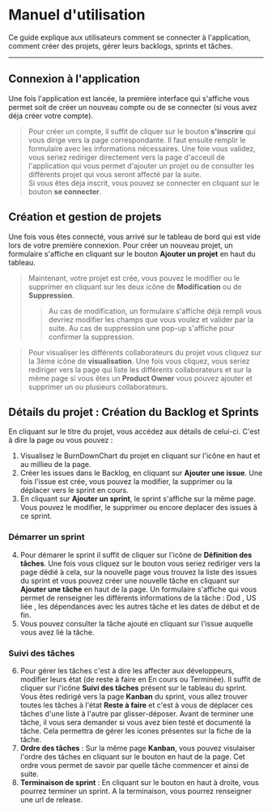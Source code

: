 # Manuel d'utilisation

Ce guide explique aux utilisateurs comment se connecter à l'application, comment créer des projets,  gérer leurs backlogs, sprints et tâches.

---

## Connexion à l'application

Une fois l'application est lancée,  la première interface qui s'affiche vous permet soit de créer un nouveau compte ou de se connecter (si vous avez déja créer votre  compte).

> Pour créer un compte, il suffit de cliquer sur le bouton **s'inscrire** qui vous dirige vers la page correspondante. Il faut ensuite remplir le formulaire avec les informations nécessaires. Une foie vous validez, vous seriez rediriger directement vers la page d'acceuil de l'application qui vous permet d'ajouter un projet ou de consulter les différents projet qui vous seront affecté par la suite.  
> Si vous êtes déja inscrit, vous pouvez se connecter en cliquant sur le bouton **se connecter**.

## Création et gestion de projets

Une fois vous êtes connecté, vous arrivé sur le tableau de bord qui est vide lors de votre première connexion. Pour créer un nouveau projet, un formulaire s'affiche en cliquant sur le bouton **Ajouter un projet** en haut du tableau.

> Maintenant, votre projet est crée, vous pouvez le modifier ou le supprimer en cliquant sur les deux icône de **Modification** ou de **Suppression**.
> > Au cas de modification, un formulaire  s'affiche déjà rempli vous devriez modifier les champs que vous voulez et valider par la suite.
> > Au cas de suppression une pop-up s'affiche pour confirmer la suppression.

> Pour visualiser les différents collaborateurs du projet vous cliquez sur la 3ème icône de **visualisation**. Une fois vous cliquez, vous seriez rediriger vers la page qui liste les différents collaborateurs et sur la même page si vous êtes un **Product Owner** vous pouvez ajouter et supprimer un ou plusieurs collaborateurs.

## Détails du projet : Création du Backlog et Sprints

En cliquant sur le titre du projet, vous accédez aux détails de celui-ci. C'est à dire la page ou vous pouvez :

1. Visualisez le BurnDownChart du projet en cliquant sur l'icône en haut et au millieu de la page.
2. Créer les issues dans le Backlog, en cliquant sur **Ajouter une issue**. Une fois l'issue est crée, vous pouvez la modifier, la supprimer ou la déplacer vers le sprint en cours.
3. En cliquant sur **Ajouter un sprint**, le sprint s'affiche sur la même page. Vous pouvez le modifier, le supprimer ou encore deplacer des issues à ce sprint.

### Démarrer un sprint

4. Pour démarer le sprint il suffit de cliquer sur l'icône de **Définition des tâches**. Une fois vous cliquez sur le bouton vous seriez rediriger vers la page dédié à cela, sur la nouvelle page vous trouvez la liste des issues du sprint et vous pouvez créer une nouvelle tâche en cliquant sur **Ajouter une tâche** en haut de la page. Un formulaire s'affiche qui vous permet de renseigner les différents informations de la tâche : Dod , US liée , les dépendances avec les autres tâche et les dates de début et de fin.
5. Vous pouvez consulter la tâche ajouté en cliquant sur l'issue auquelle  vous avez lié la tâche.

### Suivi des tâches

6. Pour gérer les tâches c'est à dire les affecter aux développeurs, modifier leurs état (de reste à faire en En cours ou Terminée). Il suffit de cliquer sur l'icône **Suivi des tâches** présent sur le tableau du sprint. Vous êtes redirigé vers la page **Kanban** du sprint, vous allez trouver toutes les tâches à l'état **Reste à faire** et c'est à vous de déplacer ces tâches d'une liste à l'autre par glisser-déposer. Avant de terminer une tâche, il vous sera demander si vous avez bien testé et documenté la tâche. Cela permettra de gérer les icones présentes sur la fiche de la tâche.
7. **Ordre des tâches** : Sur la même page **Kanban**, vous pouvez visulaiser l'ordre des tâches en cliquant sur le bouton en haut de la page. Cet ordre vous permet de savoir par quelle tâche commencer et ainsi de suite.
8. **Terminaison de sprint** : En cliquant sur le bouton en haut à droite, vous pourrez terminer un sprint. A la terminaison, vous pourrez renseigner une url de release.
